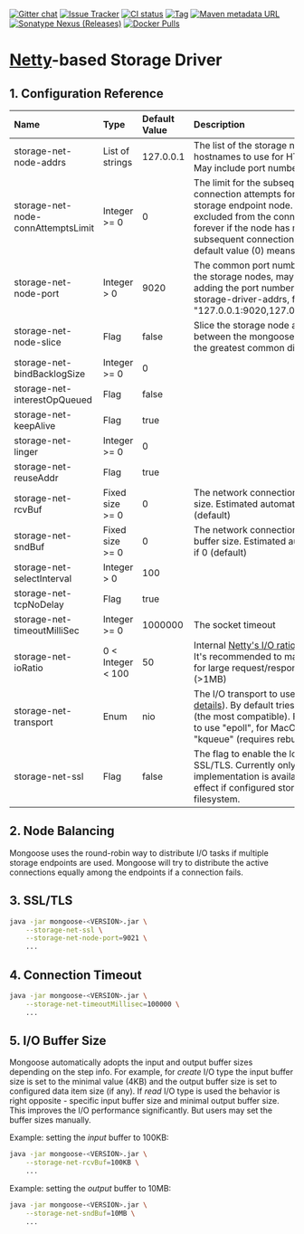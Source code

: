 [![Gitter chat](https://badges.gitter.im/emc-mongoose.png)](https://gitter.im/emc-mongoose)
[![Issue Tracker](https://img.shields.io/badge/Issue-Tracker-red.svg)](https://mongoose-issues.atlassian.net/projects/GOOSE)
[![CI status](https://gitlab.com/emc-mongoose/mongoose-storage-driver-netty/badges/master/pipeline.svg)](https://gitlab.com/emc-mongoose/mongoose-storage-driver-netty/commits/master)
[![Tag](https://img.shields.io/github/tag/emc-mongoose/mongoose-storage-driver-netty.svg)](https://github.com/emc-mongoose/mongoose-storage-driver-netty/tags)
[![Maven metadata URL](https://img.shields.io/maven-metadata/v/http/central.maven.org/maven2/com/github/emc-mongoose/mongoose-storage-driver-netty/maven-metadata.xml.svg)](http://central.maven.org/maven2/com/github/emc-mongoose/mongoose-storage-driver-netty)
[![Sonatype Nexus (Releases)](https://img.shields.io/nexus/r/http/oss.sonatype.org/com.github.emc-mongoose/mongoose-storage-driver-netty.svg)](http://oss.sonatype.org/com.github.emc-mongoose/mongoose-storage-driver-netty)
[![Docker Pulls](https://img.shields.io/docker/pulls/emcmongoose/mongoose-storage-driver-netty.svg)](https://hub.docker.com/r/emcmongoose/mongoose-storage-driver-netty/)

# [Netty](https://netty.io/)-based Storage Driver

## 1. Configuration Reference

| Name                                           | Type         | Default Value    | Description                                      |
|:-----------------------------------------------|:-------------|:-----------------|:-------------------------------------------------|
| storage-net-node-addrs                         | List of strings | 127.0.0.1 | The list of the storage node IPs or hostnames to use for HTTP load. May include port numbers.
| storage-net-node-connAttemptsLimit             | Integer >= 0 | 0 | The limit for the subsequent connection attempts for each storage endpoint node. The node is excluded from the connection pool forever if the node has more subsequent connection failures. The default value (0) means no limit.
| storage-net-node-port                          | Integer > 0 | 9020 | The common port number to access the storage nodes, may be overriden adding the port number to the storage-driver-addrs, for example: "127.0.0.1:9020,127.0.0.1:9022,..."
| storage-net-node-slice                         | Flag | false | Slice the storage node addresses between the mongoose nodes using the greatest common divisor or not
| storage-net-bindBacklogSize                    | Integer >= 0 | 0 |
| storage-net-interestOpQueued                   | Flag | false |
| storage-net-keepAlive                          | Flag | true |
| storage-net-linger                             | Integer >= 0 | 0 |
| storage-net-reuseAddr                          | Flag | true |
| storage-net-rcvBuf                             | Fixed size >= 0 | 0 | The network connection input buffer size. Estimated automatically if 0 (default)
| storage-net-sndBuf                             | Fixed size >= 0 | 0 | The network connection output buffer size. Estimated automatically if 0 (default)
| storage-net-selectInterval                     | Integer > 0 | 100 |
| storage-net-tcpNoDelay                         | Flag | true |
| storage-net-timeoutMilliSec                    | Integer >= 0 | 1000000 | The socket timeout
| storage-net-ioRatio                            | 0 < Integer < 100 | 50 | Internal [Netty's I/O ratio parameter](https://github.com/netty/netty/issues/1154#issuecomment-14870909). It's recommended to make it higher for large request/response payload (>1MB)
| storage-net-transport                          | Enum | nio | The I/O transport to use (see the [details](http://netty.io/wiki/native-transports.html)). By default tries to use "nio" (the most compatible). For Linux try to use "epoll", for MacOS/BSD use "kqueue" (requires rebuilding).
| storage-net-ssl                                | Flag | false | The flag to enable the load through SSL/TLS. Currently only HTTPS implementation is available. Have no effect if configured storage type is filesystem.

## 2. Node Balancing

Mongoose uses the round-robin way to distribute I/O tasks if multiple storage endpoints are used.
Mongoose will try to distribute the active connections equally among the endpoints if a connection fails.

## 3. SSL/TLS

```bash
java -jar mongoose-<VERSION>.jar \
    --storage-net-ssl \
    --storage-net-node-port=9021 \
    ...
```

## 4. Connection Timeout

```bash
java -jar mongoose-<VERSION>.jar \
    --storage-net-timeoutMillisec=100000 \
    ...
```

## 5. I/O Buffer Size

Mongoose automatically adopts the input and output buffer sizes depending on the step info. For
example, for *create* I/O type the input buffer size is set to the minimal value (4KB) and the
output buffer size is set to configured data item size (if any). If *read* I/O type is used the
behavior is right opposite - specific input buffer size and minimal output buffer size. This
improves the I/O performance significantly. But users may set the buffer sizes manually.

Example: setting the *input* buffer to 100KB:
```bash
java -jar mongoose-<VERSION>.jar \
    --storage-net-rcvBuf=100KB \
    ...
```

Example: setting the *output* buffer to 10MB:
```bash
java -jar mongoose-<VERSION>.jar \
    --storage-net-sndBuf=10MB \
    ...
```
